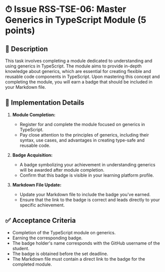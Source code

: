 # ⏱ Issue RSS-TSE-06: Master Generics in TypeScript Module (5 points)

## 📝 Description

This task involves completing a module dedicated to understanding and using generics in TypeScript. The module aims to provide in-depth knowledge about generics, which are essential for creating flexible and reusable code components in TypeScript. Upon mastering this concept and completing the module, you will earn a badge that should be included in your Markdown file.

## 🔨 Implementation Details

1. **Module Completion:**

   - Register for and complete the module focused on generics in TypeScript.
   - Pay close attention to the principles of generics, including their syntax, use cases, and advantages in creating type-safe and reusable code.

2. **Badge Acquisition:**

   - A badge symbolizing your achievement in understanding generics will be awarded after module completion.
   - Confirm that this badge is visible in your learning platform profile.

3. **Markdown File Update:**

   - Update your Markdown file to include the badge you've earned.
   - Ensure that the link to the badge is correct and leads directly to your specific achievement.

## ✅ Acceptance Criteria

- Completion of the TypeScript module on generics.
- Earning the corresponding badge.
- The badge holder's name corresponds with the GitHub username of the student.
- The badge is obtained before the set deadline.
- The Markdown file must contain a direct link to the badge for the completed module.
